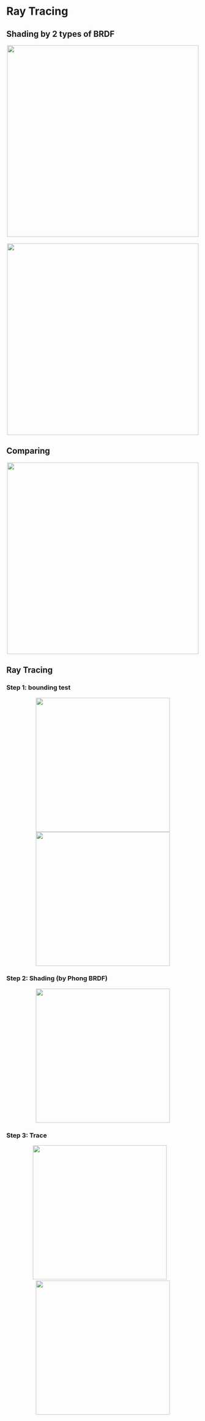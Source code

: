 # Ray Tracing

## Shading by 2 types of BRDF

<div align=center>
<img height=500px src="https://github.com/CocoYard/raytracing/blob/main/img/Screen%20Shot%202021-10-31%20at%2021.29.30.png"/>
&nbsp &nbsp<img height=500px src="https://github.com/CocoYard/raytracing/blob/main/img/phong.png"/>
</div>

## Comparing

<div align=center>
<img height=500px src="https://github.com/CocoYard/raytracing/blob/main/img/Screen%20Shot%202021-10-31%20at%2021.31.18.png"/>
</div>

## Ray Tracing

### Step 1: bounding test

<div align=center>
<img height=350px src="https://github.com/CocoYard/raytracing/blob/main/img/balls.png"/>
<img height=350px src="https://github.com/CocoYard/raytracing/blob/main/img/teapot1.png"/>
</div>

### Step 2: Shading (by Phong BRDF)

<div align=center>
<img height=350px src="https://github.com/CocoYard/raytracing/blob/main/img/both.png"/>
</div>

### Step 3: Trace
<div align=center>
<img height=350px src="https://github.com/CocoYard/raytracing/blob/main/img/balls3.png"/>
&nbsp &nbsp<img height=350px src="https://github.com/CocoYard/raytracing/blob/main/img/teapot.png"/>
</div>
